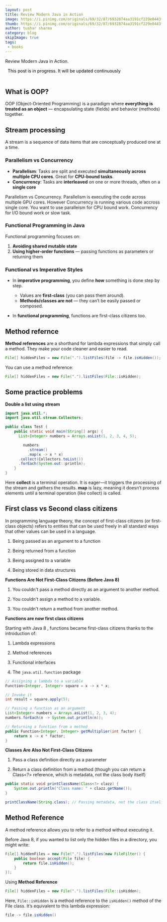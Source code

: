 ```yaml
---
layout: post
title: Review Modern Java in Action
image: https://i.pinimg.com/originals/69/32/87/6932874aa3191cf229e0443f85de8850.jpg
thumb: https://i.pinimg.com/originals/69/32/87/6932874aa3191cf229e0443f85de8850.jpg
author: tushar sharma
category: blog
skipImage: true
tags:
 - books
---
```


Review Modern Java in Action.<!-- truncate_here -->

<link rel="stylesheet" href="{{ root_url }}/css/books.css" />

<!-- disclaimer -->
<div style="margin: 0 auto" class="cl disclaimer">
  <i class="icon-star"></i>
    <span style="color:black"> &nbsp;&nbsp;This post is in progress. It will be updated continuously</span>
</div>
<br>


## What is OOP?

OOP (Object-Oriented Programming) is a paradigm where **everything is treated as an object** — encapsulating state (fields) and behavior (methods) together.

## Stream processing

A stream is a sequence of data items that are conceptually produced one at a time. 

### Parallelism vs Concurrency

- **Parallelism**: Tasks are split and executed **simultaneously across multiple CPU cores**. Great for **CPU-bound tasks**.
- **Concurrency**: Tasks are **interleaved** on one or more threads, often on a **single core**

Parallelism vs Concurrency. Parallelism is executing the code across multiple GPU cores. However Concurrency is running various code accross single core.  You want to use paralleism for CPU bound work. Concurrency for I/O bound work or slow task.

### Functional Programming in Java

Functional programming focuses on:
1. **Avoiding shared mutable state**
2. **Using higher-order functions** — passing functions as parameters or returning them

### Functional vs Imperative Styles

- In **imperative programming**, you define **how** something is done step by step.
  - Values are **first-class** (you can pass them around).
  - **Methods/classes are not** — they can’t be easily passed or composed.

- In **functional programming**, functions are first-class citizens too.


## Method refernce

**Method references** are a shorthand for lambda expressions that simply call a method. They make your code cleaner and easier to read.


```java
File[] hiddenFiles = new File(".").listFiles(file -> file.isHidden());
```

You can use a method reference:


```java
File[] hiddenFiles = new File(".").listFiles(File::isHidden);
```

## Some practice problems

**Double a list using stream**

```java
import java.util.*;
import java.util.stream.Collectors;

public class Test {
    public static void main(String[] args) {
      List<Integer> numbers = Arrays.asList(1, 2, 3, 4, 5);

	    numbers
		  .stream()
		  .map(x -> x * x)
      .collect(Collectors.toList())
      .forEach(System.out::println);
    }
}
```
Here **collect** is a terminal operation. It is eager—it triggers the processing of the stream and gathers the results.  **map** is lazy, meaning it doesn’t process elements until a terminal operation (like collect) is called.

## First class vs Second class citizens

In programming language theory, the concept of first-class citizens (or first-class objects) refers to entities that can be used freely in all standard ways that other values can be used in a language.

1. Being passed as an argument to a function

2. Being returned from a function

3. Being assigned to a variable

4. Being stored in data structures

**Functions Are Not First-Class Citizens (Before Java 8)**

1. You couldn't pass a method directly as an argument to another method.

2. You couldn't assign a method to a variable.

3. You couldn't return a method from another method.

**Functions are now first class citizens**

Starting with Java 8 , functions became first-class citizens thanks to the introduction of:

1. Lambda expressions

2. Method references

3. Functional interfaces

4. The `java.util.function` package

```java
// Assigning a lambda to a variable
Function<Integer, Integer> square = x -> x * x;

// Invoke it
int result = square.apply(5);

// Passing a function as an argument
List<Integer> numbers = Arrays.asList(1, 2, 3, 4);
numbers.forEach(n -> System.out.println(n));

// Returning a function from a method
public Function<Integer, Integer> getMultiplier(int factor) {
    return x -> x * factor;
}
```

**Classes Are Also Not First-Class Citizens**

1. Pass a class definition directly as a parameter

2. Return a class definition from a method (though you can return a Class<?> reference, which is metadata, not the class body itself)

```java
public static void printClassName(Class<?> clazz) {
    System.out.println("Class name: " + clazz.getName());
}

printClassName(String.class); // Passing metadata, not the class itself
```

## Method Reference

A method reference allows you to refer to a method without executing it. 

Before Java 8, if you wanted to list only the hidden files in a directory, you might write:


```java
File[] hiddenFiles = new File(".").listFiles(new FileFilter() {
    public boolean accept(File file) {
        return file.isHidden();
    }
});
```

Using **Method Reference**


```java
File[] hiddenFiles = new File(".").listFiles(File::isHidden);
```

Here, `File::isHidden` is a method reference to the `isHidden()` method of the File class. It’s equivalent to this lambda expression:


```java
file -> file.isHidden()
```